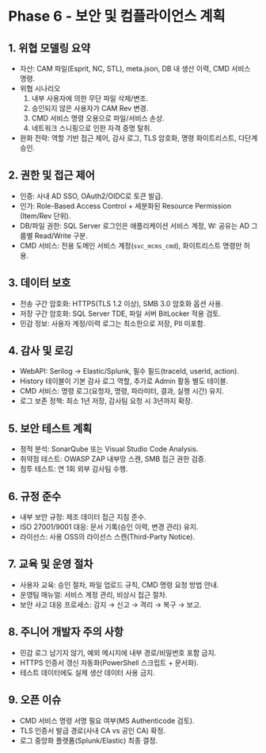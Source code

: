 # Phase 6 - 보안 및 컴플라이언스 계획

## 1. 위협 모델링 요약
- 자산: CAM 파일(Esprit, NC, STL), meta.json, DB 내 생산 이력, CMD 서비스 명령.
- 위협 시나리오
  1. 내부 사용자에 의한 무단 파일 삭제/변조.
  2. 승인되지 않은 사용자가 CAM Rev 변경.
  3. CMD 서비스 명령 오용으로 파일/서비스 손상.
  4. 네트워크 스니핑으로 인한 자격 증명 탈취.
- 완화 전략: 역할 기반 접근 제어, 감사 로그, TLS 암호화, 명령 화이트리스트, 다단계 승인.

## 2. 권한 및 접근 제어
- 인증: 사내 AD SSO, OAuth2/OIDC로 토큰 발급.
- 인가: Role-Based Access Control + 세분화된 Resource Permission (Item/Rev 단위).
- DB/파일 권한: SQL Server 로그인은 애플리케이션 서비스 계정, W: 공유는 AD 그룹별 Read/Write 구분.
- CMD 서비스: 전용 도메인 서비스 계정(`svc_mcms_cmd`), 화이트리스트 명령만 허용.

## 3. 데이터 보호
- 전송 구간 암호화: HTTPS(TLS 1.2 이상), SMB 3.0 암호화 옵션 사용.
- 저장 구간 암호화: SQL Server TDE, 파일 서버 BitLocker 적용 검토.
- 민감 정보: 사용자 계정/이력 로그는 최소한으로 저장, PII 미포함.

## 4. 감사 및 로깅
- WebAPI: Serilog → Elastic/Splunk, 필수 필드(traceId, userId, action).
- History 테이블이 기본 감사 로그 역할, 추가로 Admin 활동 별도 테이블.
- CMD 서비스: 명령 로그(요청자, 명령, 파라미터, 결과, 실행 시간) 유지.
- 로그 보존 정책: 최소 1년 저장, 감사팀 요청 시 3년까지 확장.

## 5. 보안 테스트 계획
- 정적 분석: SonarQube 또는 Visual Studio Code Analysis.
- 취약점 테스트: OWASP ZAP 내부망 스캔, SMB 접근 권한 검증.
- 침투 테스트: 연 1회 외부 감사팀 수행.

## 6. 규정 준수
- 내부 보안 규정: 제조 데이터 접근 지침 준수.
- ISO 27001/9001 대응: 문서 기록(승인 이력, 변경 관리) 유지.
- 라이선스: 사용 OSS의 라이선스 스캔(Third-Party Notice).

## 7. 교육 및 운영 절차
- 사용자 교육: 승인 절차, 파일 업로드 규칙, CMD 명령 요청 방법 안내.
- 운영팀 매뉴얼: 서비스 계정 관리, 비상시 접근 절차.
- 보안 사고 대응 프로세스: 감지 → 신고 → 격리 → 복구 → 보고.

## 8. 주니어 개발자 주의 사항
- 민감 로그 남기지 않기, 예외 메시지에 내부 경로/비밀번호 포함 금지.
- HTTPS 인증서 갱신 자동화(PowerShell 스크립트 + 문서화).
- 테스트 데이터에도 실제 생산 데이터 사용 금지.

## 9. 오픈 이슈
- CMD 서비스 명령 서명 필요 여부(MS Authenticode 검토).
- TLS 인증서 발급 경로(사내 CA vs 공인 CA) 확정.
- 로그 중앙화 플랫폼(Splunk/Elastic) 최종 결정.
